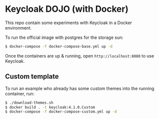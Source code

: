 # Keycloak DOJO (with Docker)

This repo contain some experiments with Keycloak in a Docker environment.

To run the official image with postgres for the storage sun:

```bash
$ docker-compose -f docker-compose-base.yml up -d
```

Once the containers are up & running, open `http://localhost:8080` to use Keycloak.

## Custom template

To run an example who already has some custom themes into the running container, run:

```bash
$ ./download-themes.sh
$ docker build . -t keycloak:4.1.0.Custom
$ docker-compose -f docker-compose-custom.yml up -d
```